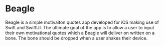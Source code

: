 # Beagle
Beagle is a simple motivaiton quotes app developed for iOS making use of Swift and SwiftUI. The ultimate goal of the app is to allow a user to input their own motivational quotes which a Beagle will deliver on written on a bone. The bone should be dropped when a user shakes their device.
